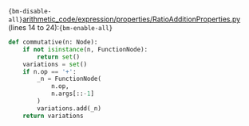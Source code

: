 `{bm-disable-all}`[arithmetic_code/expression/properties/RatioAdditionProperties.py](arithmetic_code/expression/properties/RatioAdditionProperties.py) (lines 14 to 24):`{bm-enable-all}`

```python
def commutative(n: Node):
    if not isinstance(n, FunctionNode):
        return set()
    variations = set()
    if n.op == '+':
        _n = FunctionNode(
            n.op,
            n.args[::-1]
        )
        variations.add(_n)
    return variations
```